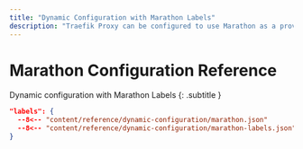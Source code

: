 ```yaml
---
title: "Dynamic Configuration with Marathon Labels"
description: "Traefik Proxy can be configured to use Marathon as a provider. Read the technical documentation on the Traefik dynamic configuration with Marathon Labels."
---
```


# Marathon Configuration Reference

Dynamic configuration with Marathon Labels
{: .subtitle }

```json
"labels": {
  --8<-- "content/reference/dynamic-configuration/marathon.json"
  --8<-- "content/reference/dynamic-configuration/marathon-labels.json"
}
```

